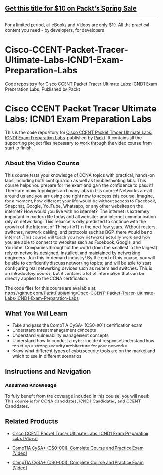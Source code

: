 ## [Get this title for $10 on Packt's Spring Sale](https://www.packt.com/V13387?utm_source=github&utm_medium=packt-github-repo&utm_campaign=spring_10_dollar_2022)
-----
For a limited period, all eBooks and Videos are only $10. All the practical content you need \- by developers, for developers

# Cisco-CCENT-Packet-Tracer-Ultimate-Labs-ICND1-Exam-Preparation-Labs
Code repository for Cisco CCENT Packet Tracer Ultimate Labs: ICND1 Exam Preparation Labs, Published by Packt
# Cisco CCENT Packet Tracer Ultimate Labs: ICND1 Exam Preparation Labs
This is the code repository for [Cisco CCENT Packet Tracer Ultimate Labs: ICND1 Exam Preparation Labs](https://www.packtpub.com/networking-and-servers/comptia-cysa-cs0-001-complete-course-and-practice-exam-video?utm_source=github&utm_medium=repository&utm_campaign=9781789539479), published by [Packt](https://www.packtpub.com/?utm_source=github). It contains all the supporting project files necessary to work through the video course from start to finish.
## About the Video Course
This course tests your knowledge of CCNA topics with practical, hands-on labs, including both configuration as well as troubleshooting labs. This course helps you prepare for the exam and gain the confidence to pass it! There are many topologies and many labs in this course! Networks are all around us and you are using one right now to access this course. Imagine, for a moment, how different your life would be without access to Facebook, Snapchat, Google, YouTube, Whatsapp, or any other websites on the internet? How would you live with no internet?. The internet is extremely important in modern life today and all websites and internet communication rely on networking. This reliance is only predicted to continue with the growth of the Internet of Things (IoT) in the next few years. Without routers, switches, network cabling, and protocols such as BGP, there would be no internet!.This course will teach you how networks actually work and how you are able to connect to websites such as Facebook, Google, and YouTube. Companies throughout the world (from the smallest to the largest) rely on networks designed, installed, and maintained by networking engineers. Join this in-demand industry! By the end of this course, you will be able to confidently discuss networking topics; and will be able to start configuring real networking devices such as routers and switches. This is an introductory course, but it contains a lot of information that can be directly applied to the CCNA certification.

The code files for this course are available at: https://github.com/PacktPublishing/Cisco-CCENT-Packet-Tracer-Ultimate-Labs-ICND1-Exam-Preparation-Labs

<H2>What You Will Learn</H2>
<DIV class=book-info-will-learn-text>
<UL>
<LI>Take and pass the CompTIA CySA+ (CS0-001) certification exam 
<LI>Understand threat management concepts 
<LI>Understand vulnerability management concepts 
<LI>Understand how to conduct a cyber incident responseUnderstand how to set up a strong security architecture for your networks 
<LI>Know what different types of cybersecurity tools are on the market and which to use in different scenarios </LI></UL></DIV>

## Instructions and Navigation
### Assumed Knowledge
To fully benefit from the coverage included in this course, you will need:<br/>
This course is for CCNA candidates, ICND1 Candidates, and CCENT Candidates.

   

## Related Products
* [Cisco CCENT Packet Tracer Ultimate Labs: ICND1 Exam Preparation Labs [Video]](https://www.packtpub.com/networking-and-servers/comptia-cysa-cs0-001-complete-course-and-practice-exam-video?utm_source=github&utm_medium=repository&utm_campaign=9781789539479)

* [CompTIA CySA+ (CS0-001): Complete Course and Practice Exam [Video]](https://www.packtpub.com/networking-and-servers/comptia-cysa-cs0-001-complete-course-and-practice-exam-video?utm_source=github&utm_medium=repository&utm_campaign=9781789539479)

* [CompTIA CySA+ (CS0-001): Complete Course and Practice Exam [Video]](https://www.packtpub.com/networking-and-servers/comptia-cysa-cs0-001-complete-course-and-practice-exam-video?utm_source=github&utm_medium=repository&utm_campaign=9781789539479)

